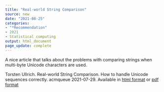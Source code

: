 ```yaml
---
title: "Real-world String Comparison"
source: new
date: "2021-08-25"
categories:
- "*Recommendation"
- 2021
- Statistical computing
output: html_document
page_update: complete
---
```


A nice article that talks about the problems with comparing strings when multi-byte Unicode characters are used.

<!--more-->

Torsten Ullrich. Real-world String Comparison. How to handle Unicode sequences correctly. acmqueue 2021-07-29. Available in [html format][ull1] or [pdf format][ull2]


[ull1]: https://queue.acm.org/detail.cfm?id=3478522
[ull2]: https://dl.acm.org/ft_gateway.cfm?id=3478522&ftid=2178287&dwn=1
